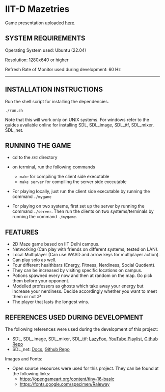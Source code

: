 # IIT-D Mazetries

Game presentation uploaded [here](./Game%20Presentation.pdf).

## SYSTEM REQUIREMENTS

Operating System used: Ubuntu (22.04)

Resolution: 1280x640 or higher

Refresh Rate of Monitor used during development: 60 Hz
***

## INSTALLATION INSTRUCTIONS

Run the shell script for installing the dependencies. 

`./run.sh`

Note that this will work only on UNIX systems. For windows refer to the guides available online for installing SDL, SDL_image, SDL_ttf, SDL_mixer, SDL_net.

## RUNNING THE GAME

- cd to the _src_ directory
- on terminal, run the following commands
    - `make` for compiling the client side executable
    - `make server` for compiling the server side executable

- For playing locally, just run the client side executable by running the command `./mygame`
- For playing on two systems, first set up the server by running the command `./server`. Then run the clients on two systems/terminals by running the command `./mygame`. 

## FEATURES

- 2D Maze game based on IIT Delhi campus. 
- Networking (Can play with friends on different systems; tested on LAN).
- Local Multiplayer (Can use WASD and arrow keys for multiplayer action).
- Can play solo as well.
- Four different healthbars (Energy, Fitness, Nerdiness, Social Quotient).
- They can be increased by visiting specific locations on campus.
- Potions spawned every now and then at random on the map. Go pick them before your opponent.
- Modelled professors as ghosts which take away your energy but increase your nerdiness. Decide accordingly whether you want to meet them or not :P
- The player that lasts the longest wins. 


## REFERENCES USED DURING DEVELOPMENT

The following references were used during the development of this project:

- SDL, SDL_image, SDL_mixer, SDL_ttf: [LazyFoo](https://lazyfoo.net/tutorials/SDL/index.php), [YouTube Playlist](https://www.youtube.com/watch?v=QQzAHcojEKg&list=PLhfAbcv9cehhkG7ZQK0nfIGJC_C-wSLrx), [Github Repo](https://github.com/Limeoats/cavestory-development)
- SDL_net: [Docs](https://www.libsdl.org/projects/SDL_net/docs/SDL_net.pdf), [Github Repo](https://github.com/ArnavT005/Maze_Engine/blob/main/PacmanPro/src/server.cpp)

Images and Fonts:

- Open source resources were used for this project. They can be found at the following links:
    - https://opengameart.org/content/tiny-16-basic
    - https://fonts.google.com/specimen/Raleway